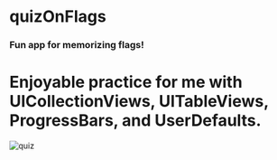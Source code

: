 # quizOnFlags


### Fun app for memorizing flags!

# Enjoyable practice for me with UICollectionViews, UITableViews, ProgressBars, and UserDefaults.


![quiz](https://user-images.githubusercontent.com/41115139/201764106-4bdd2b60-1640-4273-b109-a89701311363.gif)
